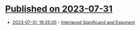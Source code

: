 # [Published on 2023-07-31](index.md)

* [2023-07-31, 19:25:05](https://lobste.rs/s/5ubdzn/interlaced_significand_exponent) - [Interlaced Significand and Exponent](https://github.com/ghoomy/universe/blob/main/computer%20science/interlaced%20significand%20and%20exponent.md)
